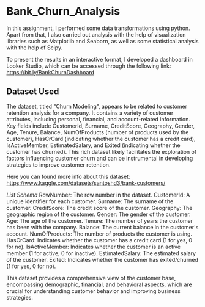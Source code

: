 # Bank_Churn_Analysis

In this assignment, I performed some data transformations using python. Apart from that, I also carried out analysis with the help of visualization libraries such as Matplotlib and Seaborn, as well as some statistical analysis with the help of Scipy. 

To present the results in an interactive format, I developed a dashboard in Looker Studio, which can be accessed through the following link: https://bit.ly/BankChurnDashboard

## Dataset Used

The dataset, titled "Churn Modeling", appears to be related to customer retention analysis for a company. It contains a variety of customer attributes, including personal, financial, and account-related information. Key fields include CustomerId, Surname, CreditScore, Geography, Gender, Age, Tenure, Balance, NumOfProducts (number of products used by the customer), HasCrCard (indicating whether the customer has a credit card), IsActiveMember, EstimatedSalary, and Exited (indicating whether the customer has churned). This rich dataset likely facilitates the exploration of factors influencing customer churn and can be instrumental in developing strategies to improve customer retention.

Here you can found more info about this dataset: https://www.kaggle.com/datasets/santoshd3/bank-customers/

*List Schema*
RowNumber: The row number in the dataset.
CustomerId: A unique identifier for each customer.
Surname: The surname of the customer.
CreditScore: The credit score of the customer.
Geography: The geographic region of the customer.
Gender: The gender of the customer.
Age: The age of the customer.
Tenure: The number of years the customer has been with the company.
Balance: The current balance in the customer's account.
NumOfProducts: The number of products the customer is using.
HasCrCard: Indicates whether the customer has a credit card (1 for yes, 0 for no).
IsActiveMember: Indicates whether the customer is an active member (1 for active, 0 for inactive).
EstimatedSalary: The estimated salary of the customer.
Exited: Indicates whether the customer has exited/churned (1 for yes, 0 for no).


This dataset provides a comprehensive view of the customer base, encompassing demographic, financial, and behavioral aspects, which are crucial for understanding customer behavior and improving business strategies. ​
